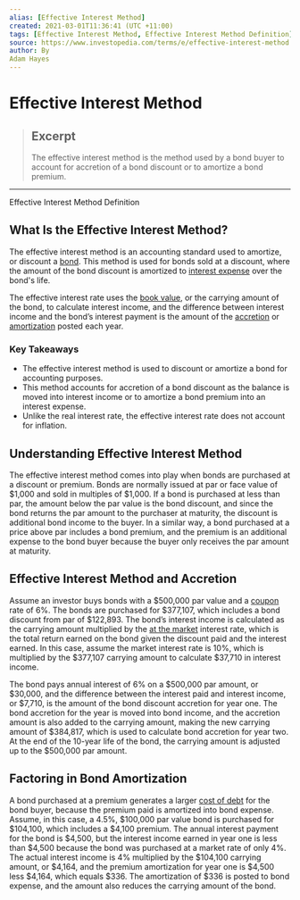 ```yaml
---
alias: [Effective Interest Method]
created: 2021-03-01T11:36:41 (UTC +11:00)
tags: [Effective Interest Method, Effective Interest Method Definition]
source: https://www.investopedia.com/terms/e/effective-interest-method.asp
author: By
Adam Hayes
---
```


# Effective Interest Method

> ## Excerpt
> The effective interest method is the method used by a bond buyer to account for accretion of a bond discount or to amortize a bond premium.

---

Effective Interest Method Definition
## What Is the Effective Interest Method?

The effective interest method is an accounting standard used to amortize, or discount a [bond](https://www.investopedia.com/terms/b/bond.asp). This method is used for bonds sold at a discount, where the amount of the bond discount is amortized to [interest expense](https://www.investopedia.com/terms/i/interestexpense.asp) over the bond's life.

The effective interest rate uses the [book value](https://www.investopedia.com/terms/b/bookvalue.asp), or the carrying amount of the bond, to calculate interest income, and the difference between interest income and the bond’s interest payment is the amount of the [accretion](https://www.investopedia.com/terms/a/accretion.asp) or [amortization](https://www.investopedia.com/terms/a/amortization.asp) posted each year.

### Key Takeaways

-   The effective interest method is used to discount or amortize a bond for accounting purposes.
-   This method accounts for accretion of a bond discount as the balance is moved into interest income or to amortize a bond premium into an interest expense.
-   Unlike the real interest rate, the effective interest rate does not account for inflation.

## Understanding Effective Interest Method

The effective interest method comes into play when bonds are purchased at a discount or premium. Bonds are normally issued at par or face value of $1,000 and sold in multiples of $1,000. If a bond is purchased at less than par, the amount below the par value is the bond discount, and since the bond returns the par amount to the purchaser at maturity, the discount is additional bond income to the buyer. In a similar way, a bond purchased at a price above par includes a bond premium, and the premium is an additional expense to the bond buyer because the buyer only receives the par amount at maturity.

## Effective Interest Method and Accretion

Assume an investor buys bonds with a $500,000 par value and a [coupon](https://www.investopedia.com/terms/c/coupon.asp) rate of 6%. The bonds are purchased for $377,107, which includes a bond discount from par of $122,893. The bond’s interest income is calculated as the carrying amount multiplied by the [at the market](https://www.investopedia.com/terms/a/atthemarket.asp) interest rate, which is the total return earned on the bond given the discount paid and the interest earned. In this case, assume the market interest rate is 10%, which is multiplied by the $377,107 carrying amount to calculate $37,710 in interest income.

The bond pays annual interest of 6% on a $500,000 par amount, or $30,000, and the difference between the interest paid and interest income, or $7,710, is the amount of the bond discount accretion for year one. The bond accretion for the year is moved into bond income, and the accretion amount is also added to the carrying amount, making the new carrying amount of $384,817, which is used to calculate bond accretion for year two. At the end of the 10-year life of the bond, the carrying amount is adjusted up to the $500,000 par amount.

## Factoring in Bond Amortization

A bond purchased at a premium generates a larger [cost of debt](https://www.investopedia.com/terms/c/costofdebt.asp) for the bond buyer, because the premium paid is amortized into bond expense. Assume, in this case, a 4.5%, $100,000 par value bond is purchased for $104,100, which includes a $4,100 premium. The annual interest payment for the bond is $4,500, but the interest income earned in year one is less than $4,500 because the bond was purchased at a market rate of only 4%. The actual interest income is 4% multiplied by the $104,100 carrying amount, or $4,164, and the premium amortization for year one is $4,500 less $4,164, which equals $336. The amortization of $336 is posted to bond expense, and the amount also reduces the carrying amount of the bond.
